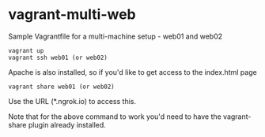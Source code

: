 # vagrant-multi-web

Sample Vagrantfile for a multi-machine setup - web01 and web02

```
vagrant up
vagrant ssh web01 (or web02)
```

Apache is also installed, so if you'd like to get access to the index.html page

```
vagrant share web01 (or web02)
```

Use the URL (*.ngrok.io) to access this. 

Note that for the above command to work you'd need to have the vagrant-share plugin already installed.